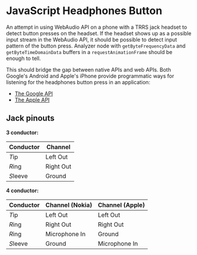 # JavaScript Headphones Button

An attempt in using WebAudio API on a phone with a TRRS jack headset to detect button presses on the headset.
If the headset shows up as a possible input stream in the WebAudio API, it should be possible to detect input pattern of the button press.
Analyzer node with `getByteFrequencyData` and `getByteTimeDomainData` buffers in a `requestAnimationFrame` should be enough to tell.

This should bridge the gap between native APIs and web APIs.
Both Google's Android and Apple's iPhone provide programmatic ways for listening for the headphones button press in an application:

- [The Google API](https://stackoverflow.com/a/19543982/2715716)
- [The Apple API](https://stackoverflow.com/a/15425324/2715716)

## Jack pinouts

**3 conductor:**

| Conductor | Channel   |
|-----------|-----------|
| *T*ip     | Left Out  |
| *R*ing    | Right Out |
| *S*leeve  | Ground    |

**4 conductor:**

| Conductor | Channel (Nokia) | Channel (Apple) |
|-----------|-----------------|-----------------|
| *T*ip     | Left Out        | Left Out        |
| *R*ing    | Right Out       | Right Out       |
| *R*ing    | Microphone In   | Ground          |
| *S*leeve  | Ground          | Microphone In   |
